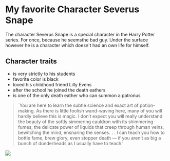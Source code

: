 # My favorite Character Severus Snape

The character Severus Snape is a special character in the Harry Potter series. For once, because he seemsthe bad guy.
Under the surface however he is a character which doesn't had an own life for himself.

## Character traits
* is very strictly to his students
* favorite color is black
* loved his childhood friend Lilly Evens
* after the school he joined the death eathers
* is one of the only death eather who can summon a patronus


 > ´You are here to learn the subtle science and exact art of potion-making.
 > As there is little foolish wand-waving here, many of you will hardly believe this is magic.
 > I don’t expect you will really understand the beauty of the softly simmering cauldron with its shimmering fumes,
 > the delicate power of liquids that creep through human veins, bewitching the mind, ensnaring the senses. . .
 > I can teach you how to bottle fame, brew glory, even stopper death — 
 > if you aren’t as big a bunch of dunderheads as I usually have to teach.'
 
 
 <img src="https://upload.wikimedia.org/wikipedia/commons/6/67/Severus_Snape_fanart_-_Cor-Sa.jpg" />